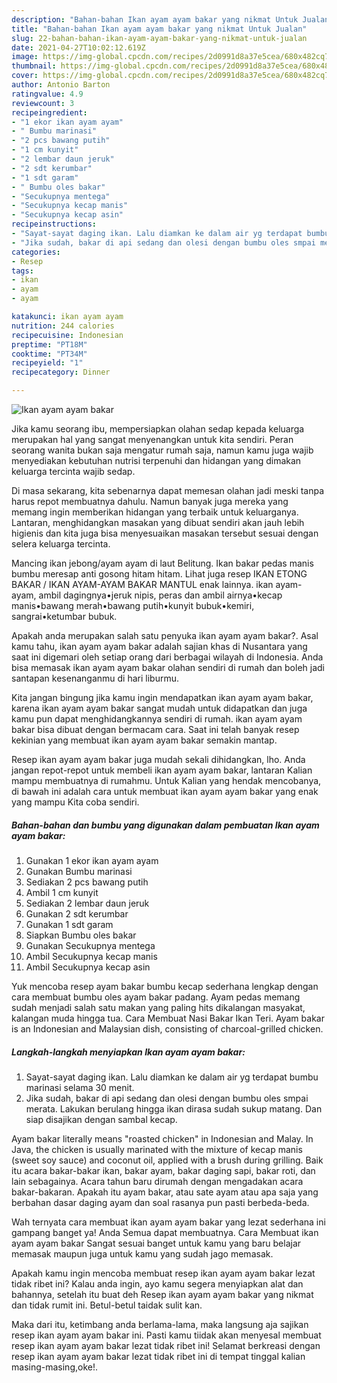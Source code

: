 ```yaml
---
description: "Bahan-bahan Ikan ayam ayam bakar yang nikmat Untuk Jualan"
title: "Bahan-bahan Ikan ayam ayam bakar yang nikmat Untuk Jualan"
slug: 22-bahan-bahan-ikan-ayam-ayam-bakar-yang-nikmat-untuk-jualan
date: 2021-04-27T10:02:12.619Z
image: https://img-global.cpcdn.com/recipes/2d0991d8a37e5cea/680x482cq70/ikan-ayam-ayam-bakar-foto-resep-utama.jpg
thumbnail: https://img-global.cpcdn.com/recipes/2d0991d8a37e5cea/680x482cq70/ikan-ayam-ayam-bakar-foto-resep-utama.jpg
cover: https://img-global.cpcdn.com/recipes/2d0991d8a37e5cea/680x482cq70/ikan-ayam-ayam-bakar-foto-resep-utama.jpg
author: Antonio Barton
ratingvalue: 4.9
reviewcount: 3
recipeingredient:
- "1 ekor ikan ayam ayam"
- " Bumbu marinasi"
- "2 pcs bawang putih"
- "1 cm kunyit"
- "2 lembar daun jeruk"
- "2 sdt kerumbar"
- "1 sdt garam"
- " Bumbu oles bakar"
- "Secukupnya mentega"
- "Secukupnya kecap manis"
- "Secukupnya kecap asin"
recipeinstructions:
- "Sayat-sayat daging ikan. Lalu diamkan ke dalam air yg terdapat bumbu marinasi selama 30 menit."
- "Jika sudah, bakar di api sedang dan olesi dengan bumbu oles smpai merata. Lakukan berulang hingga ikan dirasa sudah sukup matang. Dan siap disajikan dengan sambal kecap."
categories:
- Resep
tags:
- ikan
- ayam
- ayam

katakunci: ikan ayam ayam 
nutrition: 244 calories
recipecuisine: Indonesian
preptime: "PT18M"
cooktime: "PT34M"
recipeyield: "1"
recipecategory: Dinner

---
```



![Ikan ayam ayam bakar](https://img-global.cpcdn.com/recipes/2d0991d8a37e5cea/680x482cq70/ikan-ayam-ayam-bakar-foto-resep-utama.jpg)

Jika kamu seorang ibu, mempersiapkan olahan sedap kepada keluarga merupakan hal yang sangat menyenangkan untuk kita sendiri. Peran seorang  wanita bukan saja mengatur rumah saja, namun kamu juga wajib menyediakan kebutuhan nutrisi terpenuhi dan hidangan yang dimakan keluarga tercinta wajib sedap.

Di masa  sekarang, kita sebenarnya dapat memesan olahan jadi meski tanpa harus repot membuatnya dahulu. Namun banyak juga mereka yang memang ingin memberikan hidangan yang terbaik untuk keluarganya. Lantaran, menghidangkan masakan yang dibuat sendiri akan jauh lebih higienis dan kita juga bisa menyesuaikan masakan tersebut sesuai dengan selera keluarga tercinta. 

Mancing ikan jebong/ayam ayam di laut Belitung. Ikan bakar pedas manis bumbu meresap anti gosong hitam hitam. Lihat juga resep IKAN ETONG BAKAR / IKAN AYAM-AYAM BAKAR MANTUL enak lainnya. ikan ayam-ayam, ambil dagingnya•jeruk nipis, peras dan ambil airnya•kecap manis•bawang merah•bawang putih•kunyit bubuk•kemiri, sangrai•ketumbar bubuk.

Apakah anda merupakan salah satu penyuka ikan ayam ayam bakar?. Asal kamu tahu, ikan ayam ayam bakar adalah sajian khas di Nusantara yang saat ini digemari oleh setiap orang dari berbagai wilayah di Indonesia. Anda bisa memasak ikan ayam ayam bakar olahan sendiri di rumah dan boleh jadi santapan kesenanganmu di hari liburmu.

Kita jangan bingung jika kamu ingin mendapatkan ikan ayam ayam bakar, karena ikan ayam ayam bakar sangat mudah untuk didapatkan dan juga kamu pun dapat menghidangkannya sendiri di rumah. ikan ayam ayam bakar bisa dibuat dengan bermacam cara. Saat ini telah banyak resep kekinian yang membuat ikan ayam ayam bakar semakin mantap.

Resep ikan ayam ayam bakar juga mudah sekali dihidangkan, lho. Anda jangan repot-repot untuk membeli ikan ayam ayam bakar, lantaran Kalian mampu membuatnya di rumahmu. Untuk Kalian yang hendak mencobanya, di bawah ini adalah cara untuk membuat ikan ayam ayam bakar yang enak yang mampu Kita coba sendiri.

<!--inarticleads1-->

##### Bahan-bahan dan bumbu yang digunakan dalam pembuatan Ikan ayam ayam bakar:

1. Gunakan 1 ekor ikan ayam ayam
1. Gunakan  Bumbu marinasi
1. Sediakan 2 pcs bawang putih
1. Ambil 1 cm kunyit
1. Sediakan 2 lembar daun jeruk
1. Gunakan 2 sdt kerumbar
1. Gunakan 1 sdt garam
1. Siapkan  Bumbu oles bakar
1. Gunakan Secukupnya mentega
1. Ambil Secukupnya kecap manis
1. Ambil Secukupnya kecap asin


Yuk mencoba resep ayam bakar bumbu kecap sederhana lengkap dengan cara membuat bumbu oles ayam bakar padang. Ayam pedas memang sudah menjadi salah satu makan yang paling hits dikalangan masyakat, kalangan muda hingga tua. Cara Membuat Nasi Bakar Ikan Teri. Ayam bakar is an Indonesian and Malaysian dish, consisting of charcoal-grilled chicken. 

<!--inarticleads2-->

##### Langkah-langkah menyiapkan Ikan ayam ayam bakar:

1. Sayat-sayat daging ikan. Lalu diamkan ke dalam air yg terdapat bumbu marinasi selama 30 menit.
1. Jika sudah, bakar di api sedang dan olesi dengan bumbu oles smpai merata. Lakukan berulang hingga ikan dirasa sudah sukup matang. Dan siap disajikan dengan sambal kecap.


Ayam bakar literally means &#34;roasted chicken&#34; in Indonesian and Malay. In Java, the chicken is usually marinated with the mixture of kecap manis (sweet soy sauce) and coconut oil, applied with a brush during grilling. Baik itu acara bakar-bakar ikan, bakar ayam, bakar daging sapi, bakar roti, dan lain sebagainya. Acara tahun baru dirumah dengan mengadakan acara bakar-bakaran. Apakah itu ayam bakar, atau sate ayam atau apa saja yang berbahan dasar daging ayam dan soal rasanya pun pasti berbeda-beda. 

Wah ternyata cara membuat ikan ayam ayam bakar yang lezat sederhana ini gampang banget ya! Anda Semua dapat membuatnya. Cara Membuat ikan ayam ayam bakar Sangat sesuai banget untuk kamu yang baru belajar memasak maupun juga untuk kamu yang sudah jago memasak.

Apakah kamu ingin mencoba membuat resep ikan ayam ayam bakar lezat tidak ribet ini? Kalau anda ingin, ayo kamu segera menyiapkan alat dan bahannya, setelah itu buat deh Resep ikan ayam ayam bakar yang nikmat dan tidak rumit ini. Betul-betul taidak sulit kan. 

Maka dari itu, ketimbang anda berlama-lama, maka langsung aja sajikan resep ikan ayam ayam bakar ini. Pasti kamu tiidak akan menyesal membuat resep ikan ayam ayam bakar lezat tidak ribet ini! Selamat berkreasi dengan resep ikan ayam ayam bakar lezat tidak ribet ini di tempat tinggal kalian masing-masing,oke!.

